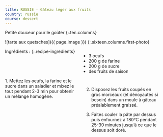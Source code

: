 ```yaml
---
title: RUSSIE - Gâteau léger aux fruits
country: russie
course: dessert
---
```


Petite douceur pour le goûter
{:.ten.columns}
<!--fin extrait-->

![tarte aux quetsches]({{ page.image }})
{:.sixteen.columns.first-photo}

<div class="four columns" markdown="1">
Ingrédients :
{:.recipe-ingredients}

- 3 oeufs
- 200 g de farine
- 200 g de sucre
- des fruits de saison
</div>

<div class="ten columns" markdown="1">
1. Mettez les oeufs, la farine et le sucre dans un saladier et mixez le tout pendant
2-3 min pour obtenir un mélange homogène.

2. Disposez les fruits coupés en gros morceaux (et dénoyautés si besoin) dans un moule à gâteau préalablement graissé.

3. Faites couler la pâte par dessus puis enfournez à 180°C pendant 25-30 minutes jusqu’à ce que le dessus soit doré.
</div>

